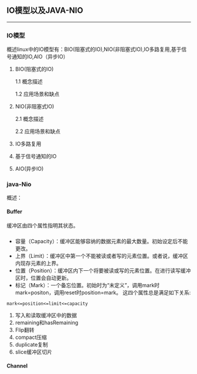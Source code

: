 ## IO模型以及JAVA-NIO
_______
### IO模型
概述linux中的IO模型有：BIO(阻塞式的IO),NIO(非阻塞式IO),IO多路复用,基于信号通知的IO,AIO（异步IO）

1. BIO(阻塞式的IO)

	1.1 概念描述
	
	1.2 应用场景和缺点
	
2. NIO(非阻塞式IO)

	2.1 概念描述
	
	2.2 应用场景和缺点

3. IO多路复用
4. 基于信号通知的IO
5. AIO(异步IO)

### java-Nio

概述：

#### Buffer
缓冲区由四个属性指明其状态。

#####

- 容量（Capacity）：缓冲区能够容纳的数据元素的最大数量。初始设定后不能更改。 
- 上界（Limit）：缓冲区中第一个不能被读或者写的元素位置。或者说，缓冲区内现存元素的上界。 
- 位置（Position）：缓冲区内下一个将要被读或写的元素位置。在进行读写缓冲区时，位置会自动更新。 
- 标记（Mark）：一个备忘位置。初始时为“未定义”，调用mark时mark=positon，调用reset时position=mark。 
这四个属性总是满足如下关系:

```
mark<=position<=limit<=capacity

```
1. 写入和读取缓冲区中的数据
2. remaining和hasRemaining
3. Flip翻转
4. compact压缩
5. duplicate复制
6. slice缓冲区切片

#### Channel
####
